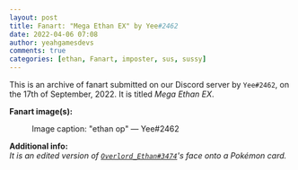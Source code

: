 ```yaml
---
layout: post
title: Fanart: "Mega Ethan EX" by Yee#2462
date: 2022-04-06 07:08
author: yeahgamesdevs
comments: true
categories: [ethan, Fanart, imposter, sus, sussy]
---
```

<!-- wp:paragraph -->
<p>This is an archive of fanart submitted on our Discord server by <code>Yee#2462</code>, on the 17th of September, 2022. It is titled <em>Mega Ethan EX</em>.</p>
<!-- /wp:paragraph -->

<!-- wp:paragraph -->
<p><strong>Fanart image(s):</strong></p>
<!-- /wp:paragraph -->

<!-- wp:image {"sizeSlug":"large","linkDestination":"none"} -->
<figure class="wp-block-image size-large"><img src="https://media.discordapp.net/attachments/888163563498266725/888600999839805460/8GYToimLcH.png?width=293&amp;height=410" alt="" /><figcaption>Image caption: "ethan op" — Yee#2462</figcaption></figure>
<!-- /wp:image -->

<!-- wp:paragraph -->
<p><strong>Additional info:</strong><br><em>It is an edited version of <code><a href="https://yeaharchives.wordpress.com/2022/04/05/ethan-robinson/">Overlord_Ethan#3474</a></code>'s face onto a Pokémon card.</em></p>
<!-- /wp:paragraph -->
